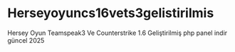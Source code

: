 # Herseyoyuncs16vets3gelistirilmis
Hersey Oyun Teamspeak3 Ve Counterstrike 1.6 Geliştirilmiş php panel indir güncel 2025
